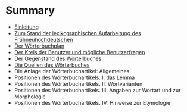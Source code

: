 # Summary

* [Einleitung](README.md)
* [Zum Stand der lexikographischen Aufarbeitung des Frühneuhochdeutschen](zum_stand_der_lexikographischen_aufarbeitung_des_f.md)
* [Der Wörterbuchplan](der_worterbuchplan.md)
* [Der Kreis der Benutzer und mögliche Benutzerfragen](der_kreis_der_benutzer_und_mogliche_benutzerfragen.md)
* [Der Gegenstand des Wörterbuches](der_gegenstand_des_worterbuches.md)
* [Die Quellen des Wörterbuches](die_quellen_des_worterbuches.md)
* Die Anlage der Wörterbuchartikel: Allgemeines
* Positionen des Wörterbuchartikels. I: das Lemma
* Positionen des Wörterbuchartikels. II: Wortvarianten
* Positionen des Wörterbuchartikels. III: Angaben zur Wortart und zur Morphologie
* Positionen des Wörterbuchartikels. IV: Hinweise zur Etymologie

